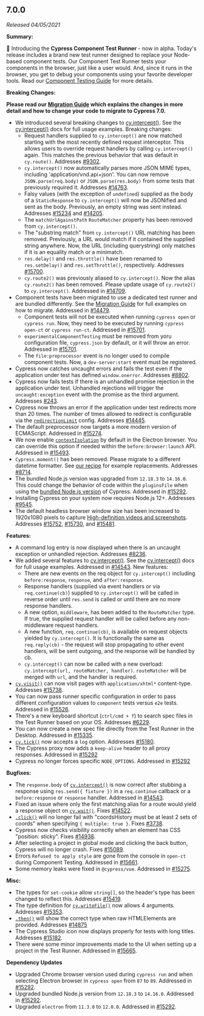 ## 7.0.0

_Released 04/05/2021_

**Summary:**

🎉 Introducing the **Cypress Component Test Runner** - now in alpha. Today's
release includes a brand new test runner designed to replace your Node-based
component tests. Our Component Test Runner tests your components in the browser,
just like a user would. And, since it runs in the browser, you get to debug your
components using your favorite developer tools. Read our
[Component Testing Guide](/guides/component-testing/introduction) for more
details.

**Breaking Changes:**

**<Icon name="exclamation-triangle" color="red"/> Please read our
[Migration Guide](/guides/references/migration-guide) which explains the changes
in more detail and how to change your code to migrate to Cypress 7.0.**

- We introduced several breaking changes to
  [cy.intercept()](/api/commands/intercept). See the
  [cy.intercept()](/api/commands/intercept) docs for full usage examples.
  Breaking changes:
  - Request handlers supplied to `cy.intercept()` are now matched starting with
    the most recently defined request interceptor. This allows users to override
    request handlers by calling `cy.intercept()` again. This matches the
    previous behavior that was default in `cy.route()`. Addresses
    [#9302](https://github.com/cypress-io/cypress/issues/9302).
  - `cy.intercept()` now automatically parses more JSON MIME types, including
    'application/vnd.api+json'. You can now remove `JSON.parse(req.body)` or
    `JSON.parse(res.body)` from some tests that previously required it.
    Addresses [#14763](https://github.com/cypress-io/cypress/issues/14763).
  - Falsy values (with the exception of `undefined`) supplied as the body of a
    `StaticResponse` to `cy.intercept()` will now be JSONified and sent as the
    body. Previously, an empty string was sent instead. Addresses
    [#15234](https://github.com/cypress-io/cypress/issues/15234) and
    [#14205](https://github.com/cypress-io/cypress/issues/14205).
  - The `matchUrlAgainstPath` `RouteMatcher` property has been removed from
    `cy.intercept()`.
  - The "substring match" from `cy.intercept()` URL matching has been removed.
    Previously, a URL would match if it contained the supplied string anywhere.
    Now, the URL (including querystring) only matches if it is an equality match
    or a minimatch.
  - `res.delay()` and `res.throttle()` have been renamed to `res.setDelay()` and
    `res.setThrottle()`, respectively. Addresses
    [#15700](https://github.com/cypress-io/cypress/issues/15700).
  - `cy.route2()` was previously aliased to `cy.intercept()`. Now the alias
    `cy.route2()` has been removed. Please update usage of `cy.route2()` to
    `cy.intercept()`. Addressed in
    [#14709](https://github.com/cypress-io/cypress/pull/14709).
- Component tests have been migrated to use a dedicated test runner and are
  bundled differently. See the
  [Migration Guide](/guides/references/migration-guide#Component-Testing) for
  full examples on how to migrate. Addressed in
  [#14479](https://github.com/cypress-io/cypress/pull/14479).
  - Component tests will not be executed when running `cypress open` or
    `cypress run`. Now, they need to be executed by running `cypress open-ct` or
    `cypress run-ct`. Addressed in
    [#15701](https://github.com/cypress-io/cypress/pull/15701).
  - `experimentalComponentTesting` must be removed from yoru configuration file,
    `cypress.json` by default, or it will throw an error. Addressed in
    [#15701](https://github.com/cypress-io/cypress/pull/15701).
  - The `file:preprocessor` event is no longer used to compile component tests.
    Now, a `dev-server:start` event must be registered.
- Cypress now catches uncaught errors and fails the test even if the application
  under test has defined `window.onerror`. Addresses
  [#8802](https://github.com/cypress-io/cypress/pull/8802).
- Cypress now fails tests if there is an unhandled promise rejection in the
  application under test. Unhandled rejections will trigger the
  `uncaught:exception` event with the promise as the third argument. Addresses
  [#243](https://github.com/cypress-io/cypress/issues/243).
- Cypress now throws an error if the application under test redirects more than
  20 times. The number of times allowed to redirect is configurable via the
  [`redirectionLimit`](guides/references/configuration#Global) config. Addresses
  [#14445](https://github.com/cypress-io/cypress/issues/14445).
- The default preprocessor now targets a more modern version of ECMAScript.
  Addressed in [#15274](https://github.com/cypress-io/cypress/issues/15274).
- We now enable
  [`contextIsolation`](https://www.electronjs.org/docs/tutorial/context-isolation)
  by default in the Electron browser. You can override this option if needed
  within the `before:browser:launch` API. Addressed in
  [#15493](https://github.com/cypress-io/cypress/pull/15493).
- `Cypress.moment()` has been removed. Please migrate to a different datetime
  formatter. See
  [our recipe](https://github.com/cypress-io/cypress-example-recipes/tree/master/examples/blogs__dayjs)
  for example replacements. Addresses
  [#8714](https://github.com/cypress-io/cypress/issues/8714).
- The bundled Node.js version was upgraded from `12.18.3` to `14.16.0`. This
  could change the behavior of code within the `pluginsFile` when using the
  [bundled Node.js version](guides/references/configuration#Node-version) of
  Cypress. Addressed in
  [#15292](https://github.com/cypress-io/cypress/pull/15292).
- Installing Cypress on your system now requires Node.js 12+. Addresses
  [#9545](https://github.com/cypress-io/cypress/issues/9545).
- The default headless browser window size has been increased to 1920x1080
  pixels to capture
  [High-definition videos and screenshots](https://www.cypress.io/blog/2021/03/01/generate-high-resolution-videos-and-screenshots/).
  Addresses [#15752](https://github.com/cypress-io/cypress/issues/15752),
  [#15730](https://github.com/cypress-io/cypress/issues/15730), and
  [#15481](https://github.com/cypress-io/cypress/issues/15481).

**Features:**

- A command log entry is now displayed when there is an uncaught exception or
  unhandled rejection. Addresses
  [#8236](https://github.com/cypress-io/cypress/issues/8236).
- We added several features to [cy.intercept()](/api/commands/intercept). See
  the [cy.intercept()](/api/commands/intercept) docs for full usage examples.
  Addressed in [#14543](https://github.com/cypress-io/cypress/pull/14543). New
  features:
  - There are new events on the req object for `cy.intercept()` including
    `before:response`, `response`, and `after:response`.
  - Response handlers (supplied via event handlers or via `req.continue(cb)`)
    supplied to `cy.intercept()` will be called in reverse order until
    `res.send` is called or until there are no more response handlers.
  - A new option, `middleware`, has been added to the `RouteMatcher` type. If
    true, the supplied request handler will be called before any non-middleware
    request handlers.
  - A new function, `req.continue(cb)`, is available on request objects yielded
    by `cy.intercept()`. It is functionally the same as `req.reply(cb)` - the
    request will stop propagating to other event handlers, will be sent
    outgoing, and the response will be handled by cb.
  - `cy.intercept()` can now be called with a new overload:
    `cy.intercept(url, routeMatcher, handler)`. `routeMatcher` will be merged
    with `url`, and the handler is required.
- [`cy.visit()`](api/commands/visit) can now visit pages with
  `application/xhtml*` content-type. Addresses
  [#15738](https://github.com/cypress-io/cypress/issues/15738).
- You can now pass runner specific configuration in order to pass different
  configuration values to `component` tests versus `e2e` tests. Addressed in
  [#15526](https://github.com/cypress-io/cypress/pull/15526).
- There's a new keyboard shortcut (`ctrl/cmd + f`) to search spec files in the
  Test Runner based on your OS. Addresses
  [#6229](https://github.com/cypress-io/cypress/issues/6229).
- You can now create a new spec file directly from the Test Runner in the
  Desktop. Addressed in
  [#15335](https://github.com/cypress-io/cypress/issues/15335).
- [`cy.tick()`](api/commands/tick) now accepts a `log` option. Addresses
  [#15180](https://github.com/cypress-io/cypress/issues/15180).
- The Cypress proxy now adds a `keep-alive` header to all proxy responses.
  Addressed in [#15292](https://github.com/cypress-io/cypress/pull/15292)
- Cypress no longer forces specific `NODE_OPTIONS`. Addressed in
  [#15292](https://github.com/cypress-io/cypress/pull/15292)

**Bugfixes:**

- The `response.body` of [`cy.intercept()`](api/commands/intercept) is now
  correct after stubbing a response using `res.send({ fixture })` in a
  `req.continue` callback or a `before:response` or `response` handler.
  Addressed in [#14543](https://github.com/cypress-io/cypress/pull/14543).
- Fixed an issue where only the first matching alias for a route would yield a
  response object on [`cy.wait()`](api/commands/wait). Fixes
  [#14522](https://github.com/cypress-io/cypress/issues/14522).
- [`.click()`](api/commands/click) will no longer fail with "coordsHistory must
  be at least 2 sets of coords" when specifying `{ multiple: true }`. Fixes
  [#3738](https://github.com/cypress-io/cypress/issues/3738).
- Cypress now checks visibility correctly when an element has CSS "position:
  sticky". Fixes [#14938](https://github.com/cypress-io/cypress/issues/14938).
- After selecting a project in global mode and clicking the back button, Cypress
  will no longer crash. Fixes
  [#15089](https://github.com/cypress-io/cypress/issues/15089).
- Errors `Refused to apply style` are gone from the console in `open-ct` during
  Component Testing. Addressed in
  [#15661](https://github.com/cypress-io/cypress/issues/15661).
- Some memory leaks were fixed in `@cypress/vue`. Addressed in
  [#15275](https://github.com/cypress-io/cypress/issues/15275).

**Misc:**

- The types for `set-cookie` allow `string[]`, so the header's type has been
  changed to reflect this. Addresses
  [#15419](https://github.com/cypress-io/cypress/pull/15419).
- The type definition for [`cy.writeFile()`](api/commands/writefile) now allows
  4 arguments. Addresses
  [#15353](https://github.com/cypress-io/cypress/issues/15353).
- [`.then()`](api/commands/then) will show the correct type when raw
  HTMLElements are provided. Addresses
  [#14875](https://github.com/cypress-io/cypress/issues/14875)
- The Cypress Studio icon now displays properly for tests with long titles.
  Addresses [#15182](https://github.com/cypress-io/cypress/issues/15182).
- There were some minor improvements made to the UI when setting up a project in
  the Test Runner. Addressed in
  [#15665](https://github.com/cypress-io/cypress/pull/15665).

**Dependency Updates**

- Upgraded Chrome browser version used during `cypress run` and when selecting
  Electron browser in `cypress open` from `87` to `89`. Addressed in
  [#15292](https://github.com/cypress-io/cypress/pull/15292).
- Upgraded bundled Node.js version from `12.18.3` to `14.16.0`. Addressed in
  [#15292](https://github.com/cypress-io/cypress/pull/15292).
- Upgraded `electron` from `11.3.0` to `12.0.0`. Addressed in
  [#15292](https://github.com/cypress-io/cypress/pull/15292).
